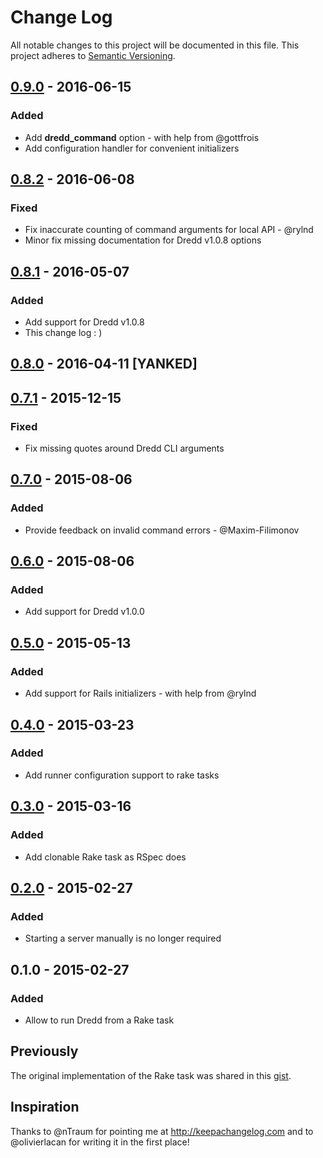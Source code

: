 # Change Log

All notable changes to this project will be documented in this file.
This project adheres to [Semantic Versioning](http://semver.org/).

## [0.9.0] - 2016-06-15

### Added

- Add **dredd_command** option - with help from @gottfrois
- Add configuration handler for convenient initializers

## [0.8.2] - 2016-06-08

### Fixed

- Fix inaccurate counting of command arguments for local API - @rylnd
- Minor fix missing documentation for Dredd v1.0.8 options

## [0.8.1] - 2016-05-07

### Added

- Add support for Dredd v1.0.8
- This change log : )

## [0.8.0] - 2016-04-11 [YANKED]

## [0.7.1] - 2015-12-15

### Fixed

- Fix missing quotes around Dredd CLI arguments

## [0.7.0] - 2015-08-06

### Added

- Provide feedback on invalid command errors - @Maxim-Filimonov

## [0.6.0] - 2015-08-06

### Added

- Add support for Dredd v1.0.0

## [0.5.0] - 2015-05-13

### Added

- Add support for Rails initializers - with help from @rylnd

## [0.4.0] - 2015-03-23

### Added

- Add runner configuration support to rake tasks

## [0.3.0] - 2015-03-16

### Added

- Add clonable Rake task as RSpec does

## [0.2.0] - 2015-02-27

### Added

- Starting a server manually is no longer required

## 0.1.0 - 2015-02-27

### Added

- Allow to run Dredd from a Rake task

## Previously

The original implementation of the Rake task was shared in this [gist][gist].

[gist]: https://gist.github.com/gonzalo-bulnes/eec3f73cc7d6605add21
[0.9.0]: https://github.com/gonzalo-bulnes/dredd-rack/compare/v0.8.2...v0.9.0
[0.8.2]: https://github.com/gonzalo-bulnes/dredd-rack/compare/v0.8.1...v0.8.2
[0.8.1]: https://github.com/gonzalo-bulnes/dredd-rack/compare/v0.7.1...v0.8.1
[0.8.0]: https://github.com/gonzalo-bulnes/dredd-rack/compare/v0.7.1...v0.8.0
[0.7.1]: https://github.com/gonzalo-bulnes/dredd-rack/compare/v0.7.0...v0.7.1
[0.7.0]: https://github.com/gonzalo-bulnes/dredd-rack/compare/v0.6.0...v0.7.0
[0.6.0]: https://github.com/gonzalo-bulnes/dredd-rack/compare/v0.5.0...v0.6.0
[0.5.0]: https://github.com/gonzalo-bulnes/dredd-rack/compare/v0.4.0...v0.5.0
[0.4.0]: https://github.com/gonzalo-bulnes/dredd-rack/compare/v0.3.0...v0.4.0
[0.3.0]: https://github.com/gonzalo-bulnes/dredd-rack/compare/v0.2.0...v0.3.0
[0.2.0]: https://github.com/gonzalo-bulnes/dredd-rack/compare/v0.1.0...v0.2.0

## Inspiration

Thanks to @nTraum for pointing me at http://keepachangelog.com and to @olivierlacan for writing it in the first place!

